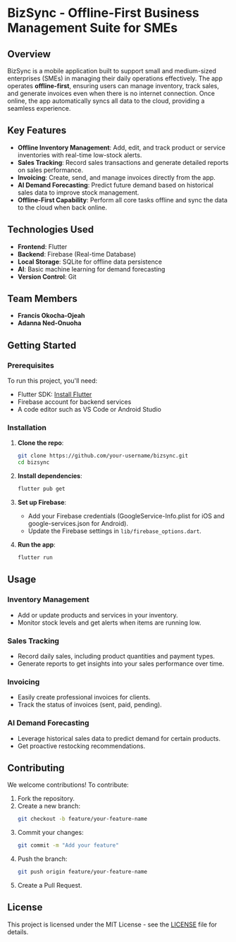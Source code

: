 # BizSync - Offline-First Business Management Suite for SMEs

## Overview
BizSync is a mobile application built to support small and medium-sized enterprises (SMEs) in managing their daily operations effectively. The app operates **offline-first**, ensuring users can manage inventory, track sales, and generate invoices even when there is no internet connection. Once online, the app automatically syncs all data to the cloud, providing a seamless experience.

## Key Features
- **Offline Inventory Management**: Add, edit, and track product or service inventories with real-time low-stock alerts.
- **Sales Tracking**: Record sales transactions and generate detailed reports on sales performance.
- **Invoicing**: Create, send, and manage invoices directly from the app.
- **AI Demand Forecasting**: Predict future demand based on historical sales data to improve stock management.
- **Offline-First Capability**: Perform all core tasks offline and sync the data to the cloud when back online.

## Technologies Used
- **Frontend**: Flutter
- **Backend**: Firebase (Real-time Database)
- **Local Storage**: SQLite for offline data persistence
- **AI**: Basic machine learning for demand forecasting
- **Version Control**: Git

## Team Members
- **Francis Okocha-Ojeah**
- **Adanna Ned-Onuoha**

## Getting Started

### Prerequisites
To run this project, you'll need:
- Flutter SDK: [Install Flutter](https://flutter.dev/docs/get-started/install)
- Firebase account for backend services
- A code editor such as VS Code or Android Studio

### Installation

1. **Clone the repo**:
    ```bash
    git clone https://github.com/your-username/bizsync.git
    cd bizsync
    ```

2. **Install dependencies**:
    ```bash
    flutter pub get
    ```

3. **Set up Firebase**:
   - Add your Firebase credentials (GoogleService-Info.plist for iOS and google-services.json for Android).
   - Update the Firebase settings in `lib/firebase_options.dart`.

4. **Run the app**:
    ```bash
    flutter run
    ```

## Usage

### Inventory Management
- Add or update products and services in your inventory.
- Monitor stock levels and get alerts when items are running low.

### Sales Tracking
- Record daily sales, including product quantities and payment types.
- Generate reports to get insights into your sales performance over time.

### Invoicing
- Easily create professional invoices for clients.
- Track the status of invoices (sent, paid, pending).

### AI Demand Forecasting
- Leverage historical sales data to predict demand for certain products.
- Get proactive restocking recommendations.

## Contributing
We welcome contributions! To contribute:
1. Fork the repository.
2. Create a new branch:
    ```bash
    git checkout -b feature/your-feature-name
    ```
3. Commit your changes:
    ```bash
    git commit -m "Add your feature"
    ```
4. Push the branch:
    ```bash
    git push origin feature/your-feature-name
    ```
5. Create a Pull Request.

## License
This project is licensed under the MIT License - see the [LICENSE](LICENSE) file for details.

